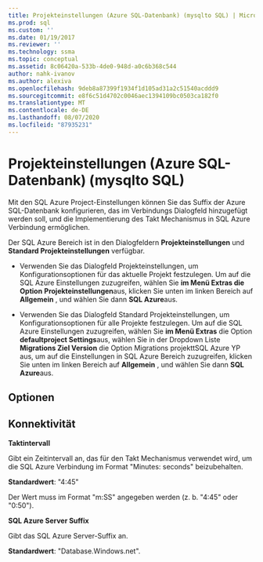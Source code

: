 ```yaml
---
title: Projekteinstellungen (Azure SQL-Datenbank) (mysqlto SQL) | Microsoft-Dokumentation
ms.prod: sql
ms.custom: ''
ms.date: 01/19/2017
ms.reviewer: ''
ms.technology: ssma
ms.topic: conceptual
ms.assetid: 8c06420a-533b-4de0-948d-a0c6b368c544
author: nahk-ivanov
ms.author: alexiva
ms.openlocfilehash: 9deb8a87399f1934f1d105ad31a2c51540acddd9
ms.sourcegitcommit: e8f6c51d4702c0046aec1394109bc0503ca182f0
ms.translationtype: MT
ms.contentlocale: de-DE
ms.lasthandoff: 08/07/2020
ms.locfileid: "87935231"
---
```

# <a name="project-settings-azure-sql-database-mysqltosql"></a>Projekteinstellungen (Azure SQL-Datenbank) (mysqlto SQL)
Mit den SQL Azure Project-Einstellungen können Sie das Suffix der Azure SQL-Datenbank konfigurieren, das im Verbindungs Dialogfeld hinzugefügt werden soll, und die Implementierung des Takt Mechanismus in SQL Azure Verbindung ermöglichen.  
  
Der SQL Azure Bereich ist in den Dialogfeldern **Projekteinstellungen** und **Standard Projekteinstellungen** verfügbar.  
  
-   Verwenden Sie das Dialogfeld Projekteinstellungen, um Konfigurationsoptionen für das aktuelle Projekt festzulegen. Um auf die SQL Azure Einstellungen zuzugreifen, wählen Sie **im Menü Extras die Option** **Projekteinstellungen**aus, klicken Sie unten im linken Bereich auf **Allgemein** , und wählen Sie dann **SQL Azure**aus.  
  
-   Verwenden Sie das Dialogfeld Standard Projekteinstellungen, um Konfigurationsoptionen für alle Projekte festzulegen. Um auf die SQL Azure Einstellungen zuzugreifen, wählen Sie **im Menü Extras** die Option **defaultproject Settings**aus, wählen Sie in der Dropdown Liste **Migrations Ziel Version** die Option Migrations projekttSQL Azure YP aus, um auf die Einstellungen in SQL Azure Bereich zuzugreifen, klicken Sie unten im linken Bereich auf **Allgemein** , und wählen Sie dann **SQL Azure**aus.  
  
## <a name="options"></a>Optionen  
  
## <a name="connectivity"></a>Konnektivität  
**Taktintervall**  
  
Gibt ein Zeitintervall an, das für den Takt Mechanismus verwendet wird, um die SQL Azure Verbindung im Format "Minutes: seconds" beizubehalten.  
  
**Standardwert**: "4:45"  
  
Der Wert muss im Format "m:SS" angegeben werden (z. b. "4:45" oder "0:50").  
  
**SQL Azure Server Suffix**  
  
Gibt das SQL Azure Server-Suffix an.  
  
**Standardwert**: "Database.Windows.net".  
  
